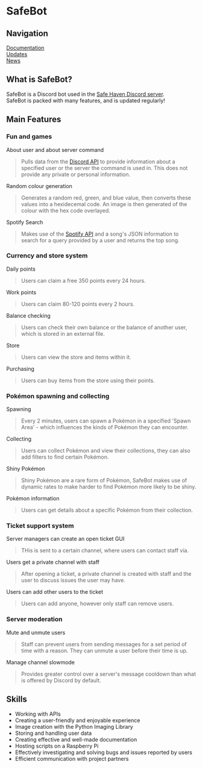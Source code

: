 
<title>SafeBot | About</title>
<link href="style.css" rel="stylesheet">
<link rel="shortcut icon" type="image/x-icon" href="favicon.ico">

# SafeBot

## Navigation 
[Documentation](https://hi-joy-nz.github.io/SafeBot/Docs) <br>
[Updates](https://hi-joy-nz.github.io/SafeBot/Updates) <br>
[News](https://hi-joy-nz.github.io/SafeBot/News) <br>

## What is SafeBot? 
SafeBot is a Discord bot used in the [Safe Haven Discord server](https://discord.gg/BcuRXcBas). <br>
SafeBot is packed with many features, and is updated regularly!

## Main Features 
### Fun and games 

About user and about server command
> Pulls data from the [Discord API](https://discord.com/developers/docs/reference) to provide information about a specified user or the server the command is used in. This does not provide any private or personal information.

Random colour generation
> Generates a random red, green, and blue value, then converts these values into a hexidecemal code. An image is then generated of the colour with the hex code overlayed.

Spotify Search
> Makes use of the [Spotify API](https://developer.spotify.com/documentation/web-api) and a song's JSON information to search for a query provided by a user and returns the top song.


###  Currency and store system 

Daily points
>  Users can claim a free 350 points every 24 hours.

Work points
>  Users can claim 80-120 points every 2 hours.

Balance checking
>  Users can check their own balance or the balance of another user, which is stored in an external file.

Store
>  Users can view the store and items within it.

Purchasing
>  Users can buy items from the store using their points.


###  Pokémon spawning and collecting 

Spawning
>  Every 2 minutes, users can spawn a Pokémon in a specified 'Spawn Area' - which influences the kinds of Pokémon they can encounter.

Collecting
>  Users can collect Pokémon and view their collections, they can also add filters to find certain Pokémon.

Shiny Pokémon
>  Shiny Pokémon are a rare form of Pokémon, SafeBot makes use of dynamic rates to make harder to find Pokémon more likely to be shiny.

Pokémon information
>  Users can get details about a specific Pokémon from their collection.


###  Ticket support system 

Server managers can create an open ticket GUI
>  THis is sent to a certain channel, where users can contact staff via.

Users get a private channel with staff
>  After opening a ticket, a private channel is created with staff and the user to discuss issues the user may have.

Users can add other users to the ticket
>  Users can add anyone, however only staff can remove users.


###  Server moderation 

Mute and unmute users
>  Staff can prevent users from sending messages for a set period of time with a reason. They can unmute a user before their time is up.

Manage channel slowmode
>  Provides greater control over a server's message cooldown than what is offered by Discord by default.


## Skills 

- Working with APIs
- Creating a user-friendly and enjoyable experience
- Image creation with the Python Imaging Library
- Storing and handling user data
- Creating effective and well-made documentation
- Hosting scripts on a Raspberry Pi
- Effectively investigating and solving bugs and issues reported by users
- Efficient communication with project partners
